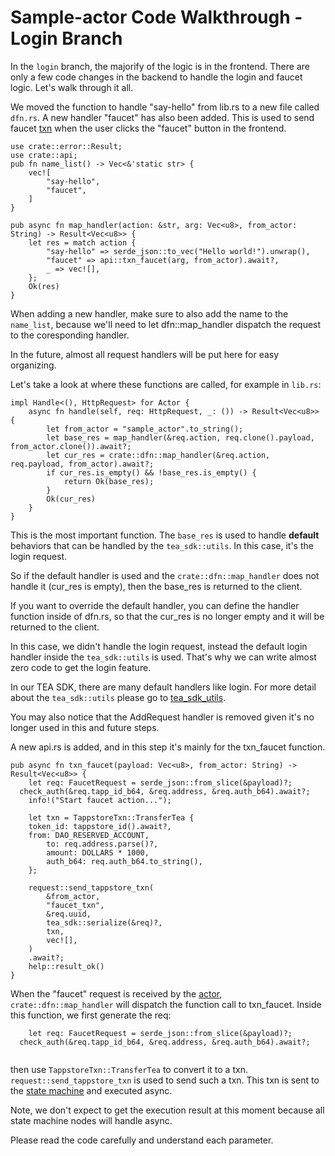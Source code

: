 # Sample-actor Code Walkthrough - Login Branch
In the `login` branch, the majorify of the logic is in the frontend. There are only a few code changes in the backend to handle the login and faucet logic. Let's walk through it all.

We moved the function to handle "say-hello" from lib.rs to a new file called `dfn.rs`. A new handler "faucet" has also been added. This is used to send faucet [txn](../../z_glossary/txn.md) when the user clicks the "faucet" button in the frontend.

```
use crate::error::Result;
use crate::api;
pub fn name_list() -> Vec<&'static str> {
	vec![
		"say-hello",
		"faucet",
	]
}

pub async fn map_handler(action: &str, arg: Vec<u8>, from_actor: String) -> Result<Vec<u8>> {
	let res = match action {
		"say-hello" => serde_json::to_vec("Hello world!").unwrap(),
		"faucet" => api::txn_faucet(arg, from_actor).await?,
		_ => vec![],
	};
	Ok(res)
}
```

When adding a new handler, make sure to also add the name to the `name_list`, because we'll need to let dfn::map_handler dispatch the request to the coresponding handler. 

In the future, almost all request handlers will be put here for easy organizing. 

Let's take a look at where these functions are called, for example in `lib.rs`:

```
impl Handle<(), HttpRequest> for Actor {
	async fn handle(self, req: HttpRequest, _: ()) -> Result<Vec<u8>> {
		let from_actor = "sample_actor".to_string();
		let base_res = map_handler(&req.action, req.clone().payload, from_actor.clone()).await?;
		let cur_res = crate::dfn::map_handler(&req.action, req.payload, from_actor).await?;
		if cur_res.is_empty() && !base_res.is_empty() {
			return Ok(base_res);
		}
		Ok(cur_res)
	}
}
```

This is the most important function. The `base_res` is used to handle **default** behaviors that can be handled by the `tea_sdk::utils`. In this case, it's the login request. 

So if the default handler is used and the `crate::dfn::map_handler` does not handle it (cur_res is empty), then the base_res is returned to the client. 

If you want to override the default handler, you can define the handler function inside of dfn.rs, so that the cur_res is no longer empty and it will be returned to the client. 

In this case, we didn't handle the login request, instead the default login handler inside the `tea_sdk::utils` is used. That's why we can write almost zero code to get the login feature.

In our TEA SDK, there are many default handlers like login. For more detail about the `tea_sdk::utils` please go to [tea_sdk_utils](tea_sdk_utils.md).

You may also notice that the AddRequest handler is removed given it's no longer used in this and future steps.

A new api.rs is added, and in this step it's mainly for the txn_faucet function. 

```
pub async fn txn_faucet(payload: Vec<u8>, from_actor: String) -> Result<Vec<u8>> {
	let req: FaucetRequest = serde_json::from_slice(&payload)?;
  check_auth(&req.tapp_id_b64, &req.address, &req.auth_b64).await?;
	info!("Start faucet action...");

	let txn = TappstoreTxn::TransferTea {
    token_id: tappstore_id().await?,
    from: DAO_RESERVED_ACCOUNT,
		to: req.address.parse()?,
		amount: DOLLARS * 1000,
		auth_b64: req.auth_b64.to_string(),
	};

	request::send_tappstore_txn(
		&from_actor,
		"faucet_txn",
		&req.uuid,
		tea_sdk::serialize(&req)?,
		txn,
		vec![],
	)
	.await?;
	help::result_ok()
}
```

When the "faucet" request is received by the [actor](../../z_glossary/actor.md), `crate::dfn::map_handler` will dispatch the function call to txn_faucet. Inside this function, we first generate the req:

```
	let req: FaucetRequest = serde_json::from_slice(&payload)?;
  check_auth(&req.tapp_id_b64, &req.address, &req.auth_b64).await?;
  
```

then use `TappstoreTxn::TransferTea` to convert it to a txn. `request::send_tappstore_txn` is used to send such a txn. This txn is sent to the [state machine](../../z_glossary/state_machine.md) and executed async.

Note, we don't expect to get the execution result at this moment because all state machine nodes will handle async.

Please read the code carefully and understand each parameter. 